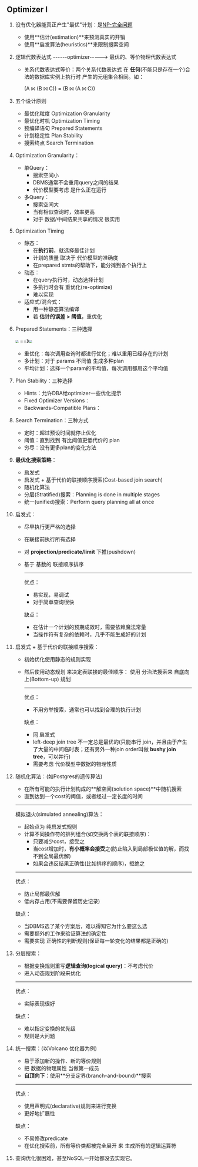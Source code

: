 ## Optimizer I

1. 没有优化器能真正产生"最优"计划：是[NP-完全问题](http://www.matrix67.com/blog/archives/105)
   - 使用**估计(estimation)**来预测真实的开销
   - 使用**启发算法(heuristics)**来限制搜索空间

2. 逻辑代数表达式 ------optimizer-----> 最优的、等价物理代数表达式

   - 关系代数表达式等价：两个关系代数表达式 在 **任何**(不能只是存在一个)合法的数据库实例上执行时 产生的元组集合相同。如：

     (A ⨝ (B ⨝ C)) = (B ⨝ (A ⨝ C))

3. 五个设计原则
   - 最优化粒度 Optimization Granularity
   - 最优化时机 Optimization Timing
   - 预编译语句 Prepared Statements
   - 计划稳定性 Plan Stability
   - 搜索终点 Search Termination

4. Optimization Granularity：

   - 单Query：
     - 搜索空间小
     - DBMS通常不会重用query之间的结果
     - 代价模型要考虑 是什么正在运行
   - 多Query：
     - 搜索空间大
     - 当有相似查询时，效率更高
     - 对于 数据/中间结果共享的情况 很实用

5. Optimization Timing

   - 静态：
     - 在**执行前**，就选择最佳计划
     - 计划的质量 取决于 代价模型的准确度
     - 在prepared stmts的帮助下，能分摊到各个执行上
   - 动态：
     - 在query执行时，动态选择计划
     - 多执行时会有 重优化(re-optimize)
     - 难以实现
   - 适应式/混合式：
     - 用一种静态算法编译
     - 若 **估计的误差 > 阈值**，重优化

6. Prepared Statements：三种选择

   <img src="https://s2.ax1x.com/2019/09/17/nIe0HO.png" style="zoom:50%;" /> ==》<img src="https://s2.ax1x.com/2019/09/17/nIniFg.png" style="zoom:50%;" />

   - 重优化：每次调用查询时都进行优化；难以重用已经存在的计划
   - 多计划：对于 params 不同值 生成多种plan
   - 平均计划：选择一个param的平均值，每次调用都用这个平均值

7. Plan Stability：三种选择

   - Hints：允许DBA给optimizer一些优化提示
   - Fixed Optimizer Versions：
   - Backwards-Compatible Plans：

8. Search Termination：三种方式

   - 定时：超过预设时间就停止优化
   - 阈值：直到找到 有比阈值更低代价的 plan
   - 穷尽：没有更多plan的变化方法

9. **最优化搜索策略**：
   - 启发式
   - 启发式 + 基于代价的联接顺序搜索(Cost-based join search)
   - 随机化算法
   - 分层(Stratified)搜索：Planning is done in multiple stages
   - 统一(unified)搜索：Perform query planning all at once

10. 启发式：

    - 尽早执行更严格的选择

    - 在联接前执行所有选择

    - 对 **projection/predicate/limit** 下推(pushdown)

    - 基于 基数的 联接顺序排序

      -----

      优点：

      - 易实现，易调试
      - 对于简单查询很快

      缺点：

      - 在估计一个计划的预期成效时，需要依赖魔法常量
      - 当操作符有复杂的依赖时，几乎不能生成好的计划

11. 启发式 + 基于代价的联接顺序搜索：

    - 初始优化使用静态的规则实现

    - 然后使用动态规划 来决定表联接的最佳顺序： 使用 分治法搜索来 自底向上(Bottom-up) 规划

      ------

      优点：

      - 不用穷举搜索，通常也可以找到合理的执行计划

      缺点：

      - 同 启发式
      - left-deep join tree 不一定总是最优的(只能串行 join，并且由于产生了大量的中间临时表；还有另外一种join order叫做 **bushy join tree**，可以并行)
      - 需要考虑 代价模型中数据的物理性质

12. 随机化算法：(如Postgres的遗传算法)

    - 在所有可能的执行计划构成的**解空间(solution space)**中随机搜索
    - 直到达到一个cost的阈值，或者经过一定长度的时间

    ------

    模拟退火(simulated annealing)算法：

    - 起始点为 纯启发式规则
    - 计算不同操作符的排列组合(如交换两个表的联接顺序)：
      - 只要减少cost，接受之
      - 当cost增加时，**有小概率会接受**之(防止陷入到局部极优值的解，而找不到全局最优解)
      - 如果会违反结果正确性(比如排序的顺序)，拒绝之

    ------

    优点：

    - 防止局部最优解
    - 低内存占用(不需要保留历史记录)

    缺点：

    - 当DBMS选了某个方案后，难以得知它为什么要这么选
    - 需要额外的工作来验证算法的确定性
    - 需要实现 正确性的判断规则(保证每一轮变化的结果都是正确的)

13. 分层搜索：

    - 根据变换规则重写**逻辑查询(logical query)**：不考虑代价
    - 进入动态规划阶段来优化

    -------

    优点：

    - 实际表现很好

    缺点：

    - 难以指定变换的优先级
    - 规则是大问题

14. 统一搜索：(以Volcano 优化器为例)

    - 易于添加新的操作、新的等价规则
    - 把 数据的物理属性 当做第一成员
    - **自顶向下**：使用**分支定界(branch-and-bound)**搜索

    ----------

    优点：

    - 使用声明式(declarative)规则来进行变换
    - 更好地扩展性

    缺点：

    - 不易修改predicate
    - 在优化搜索前，所有等价类都被完全展开 来 生成所有的逻辑运算符

15. 查询优化很困难，甚至NoSQL一开始都没去实现它。

